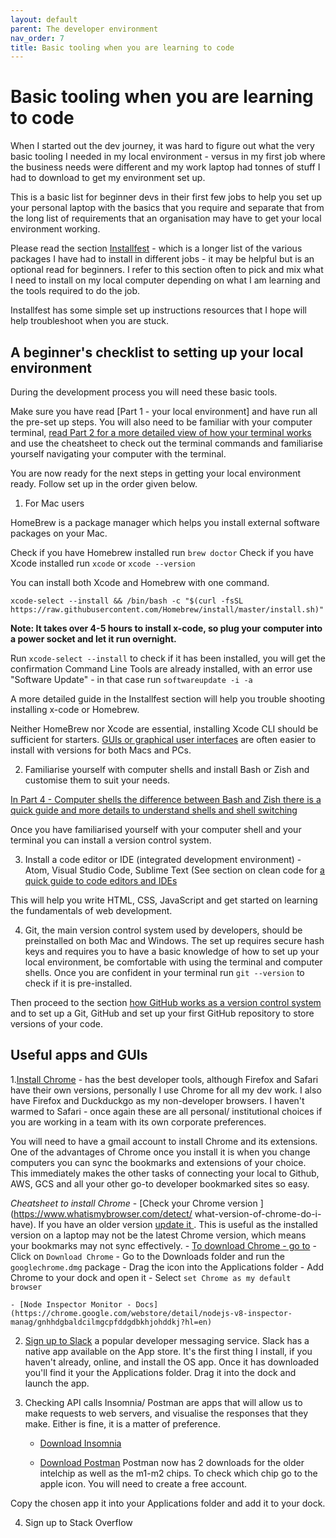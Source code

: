 ```yaml
---
layout: default
parent: The developer environment
nav_order: 7
title: Basic tooling when you are learning to code
---
```


# Basic tooling when you are learning to code

When I started out the dev journey, it was hard to figure out what the very basic tooling I needed in my local environment - versus in my first job where the business needs were different and my work laptop had tonnes of stuff I had to download to get my environment set up.

This is a basic list for beginner devs in their first few jobs to help you set up your personal laptop with the basics that you require and separate that from the long list of requirements that an organisation may have to get your local environment working.

Please read the section [Installfest](https://sumisastri.github.io/dev-blogs/installfest/) - which is a longer list of the various packages I have had to install in different jobs - it may be helpful but is an optional read for beginners. I refer to this section often to pick and mix what I need to install on my local computer depending on what I am learning and the tools required to do the job.

Installfest has some simple set up instructions resources that I hope will help troubleshoot when you are stuck.

## A beginner's checklist to setting up your local environment

During the development process you will need these basic tools. 

Make sure you have read [Part 1 - your local environment] and have run all the pre-set up steps. You will also need to be familiar with your computer terminal, [read Part 2 for a more detailed view of how your terminal works](https://sumisastri.github.io/dev-blogs/dev-environment/part2-the-terminal/) and use the cheatsheet to check out the terminal commands and familiarise yourself navigating your computer with the terminal.

You are now ready for the next steps in getting your local environment ready. Follow set up in the order given below.

1. For Mac users

HomeBrew is a package manager which helps you install external software packages on your Mac.

Check if you have Homebrew installed run `brew doctor` 
Check if you have Xcode installed run `xcode` or  `xcode --version` 

You can install both Xcode and Homebrew with one command.

```
xcode-select --install && /bin/bash -c "$(curl -fsSL https://raw.githubusercontent.com/Homebrew/install/master/install.sh)"
```

__Note: It takes over 4-5 hours to install x-code, so plug your computer into a power socket and let it run overnight.__

Run `xcode-select --install` to check if it has been installed, you will get the confirmation Command Line Tools are already installed, with an error use "Software Update" - in that case run ```softwareupdate -i -a```

A more detailed guide in the Installfest section will help you trouble shooting installing x-code or Homebrew.

Neither HomeBrew nor Xcode are essential, installing Xcode CLI should be sufficient for starters. [GUIs or graphical user interfaces](https://www.computerhope.com/jargon/g/gui.htm) are often easier to install with versions for both Macs and PCs.

2. Familiarise yourself with computer shells and install Bash or Zish and customise them to suit your needs.

[In Part 4 - Computer shells the difference between Bash and Zish there is a quick guide and more details to understand shells and shell switching ](https://sumisastri.github.io/dev-blogs/local-environment-setup/part4-computer-shells/)

Once you have familiarised yourself with your computer shell and your terminal you can install a version control system.

3. Install a code editor or IDE (integrated development environment) - Atom, Visual Studio Code, Sublime Text (See section on clean code for [a quick guide to code editors and IDEs](https://sumisastri.github.io/dev-blogs/clean-code/part2-code-editors-and-how-to-setup-eslint/)

This will help you write HTML, CSS, JavaScript and get started on learning the fundamentals of web development.

4. Git, the main version control system used by developers, should be preinstalled on both Mac and Windows. The set up requires secure hash keys and requires you to have a basic knowledge of how to set up your local environment, be comfortable with using the terminal and computer shells. Once you are confident in your terminal run ```git --version``` to check if it is pre-installed.

Then proceed to the section [how GitHub works as a version control system](https://sumisastri.github.io/dev-blogs/version-control-systems/) and to set up a Git, GitHub and set up your first GitHub repository to store versions of your code.

## Useful apps and GUIs

1.[Install Chrome](https://google.com/chrome) -  has the best developer tools, although Firefox and Safari have their own versions, personally I use Chrome for all my dev work. I also have Firefox and Duckduckgo as my non-developer browsers. I haven't warmed to Safari - once again these are all personal/ institutional choices if you are working in a team with its own corporate preferences.

You will need to have a gmail account to install Chrome and its extensions. One of the advantages of Chrome once you install it is when you change computers you can sync the bookmarks and extensions of your choice. This immediately makes the other tasks of connecting your local to Github, AWS, GCS and all your other go-to developer bookmarked sites so easy.

_Cheatsheet to install Chrome_
    - [Check your Chrome version ](https://www.whatismybrowser.com/detect/
      what-version-of-chrome-do-i-have). If you have an older version [update it ](https://www.whatismybrowser.com/guides/how-to-update-your-browser/chrome). This is useful as the installed version on a laptop may not be the latest Chrome version, which means your bookmarks may not sync effectively.
    -  [To download Chrome - go to](https://google.com/chrome)
    -  Click on `Download Chrome`
    -  Go to the Downloads folder and run the `googlechrome.dmg` package
    -  Drag the icon into the Applications folder
    -  Add Chrome to your dock and open it
    -  Select `set Chrome as my default browser`

    - [Node Inspector Monitor - Docs](https://chrome.google.com/webstore/detail/nodejs-v8-inspector-manag/gnhhdgbaldcilmgcpfddgdbkhjohddkj?hl=en)


2. [Sign up to Slack](https://www.slack.com/) a popular developer messaging service. Slack has a native app available on the App store. It's the first thing I install, if you haven't already,  online, and install the OS app. Once it has downloaded you'll find it your the Applications folder. Drag it into the dock and launch the app.

3. Checking API calls Insomnia/ Postman are apps that will allow us to make requests to web servers, and visualise the responses that they make. Either is fine, it is a matter of preference.

    - [Download Insomnia](https://insomnia.rest/)
      
    - [Download Postman](https://www.postman.com/downloads/) Postman now has 2 downloads for the older intelchip as well as the m1-m2 chips. To check which chip go to the apple icon. You will need to create a free account.

Copy the chosen app it into your Applications folder and add it to your dock.

4. Sign up to Stack Overflow
